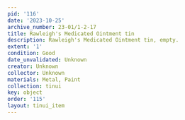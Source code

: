 ```yaml
---
pid: '116'
date: '2023-10-25'
archive_number: 23-01/1-2-17
title: Rawleigh's Medicated Ointment tin
description: Rawleigh's Medicated Ointment tin, empty.
extent: '1'
condition: Good
date_unvalidated: Unknown
creator: Unknown
collector: Unknown
materials: Metal, Paint
collection: tinui
key: object
order: '115'
layout: tinui_item
---
```

